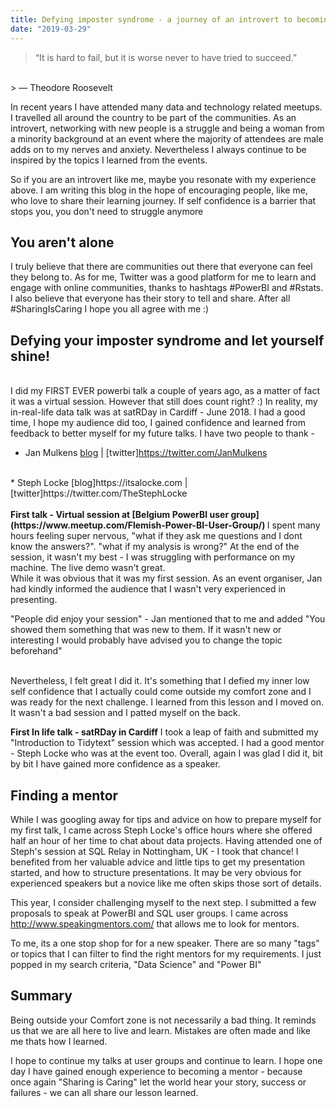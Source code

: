 ```yaml
---
title: Defying imposter syndrome - a journey of an introvert to becoming a first time public speaker
date: "2019-03-29"
---
```


> “It is hard to fail, but it is worse never to have tried to succeed.” 
<br>
> ― Theodore Roosevelt

In recent years I have attended many data and technology related meetups. I travelled all around the country to be part of the communities. As an introvert, networking with new people is a struggle and being a woman from a minority background at an event where the majority of attendees are male adds on to my nerves and anxiety. Nevertheless I always continue to be inspired by the topics I learned from the events. 

So if you are an introvert like me, maybe you resonate with my experience above. I am writing this blog in the hope of encouraging people, like me, who love to share their learning journey. If self confidence is a barrier that stops you, you don't need to struggle anymore

## You aren't alone
I truly believe that there are communities out there that everyone can feel they belong to. As for me, Twitter was a good platform for me to learn and engage with online communities, thanks to hashtags #PowerBI and #Rstats. I also believe that everyone has their story to tell and share. After all #SharingIsCaring I hope you all agree with me :)

## Defying your imposter syndrome and let yourself shine!

<br>
I did my FIRST EVER powerbi talk a couple of years ago, as a matter of fact it was a virtual session. However that still does count right? :) In reality, my in-real-life data talk was at satRDay in Cardiff - June 2018. I had a good time, I hope my audience did too, I gained confidence and learned from feedback to better myself for my future talks. I have two people to thank - 

<br> 

* Jan Mulkens [blog](http://blog.janmulkens.be) | [twitter]https://twitter.com/JanMulkens
<br>
* Steph Locke [blog]https://itsalocke.com | [twitter]https://twitter.com/TheStephLocke

<br>
<br>
<b>First talk - Virtual session at [Belgium PowerBI user group](https://www.meetup.com/Flemish-Power-BI-User-Group/) </b>
I spent many hours feeling super nervous, "what if they ask me questions and I dont know the answers?". "what if my analysis is wrong?" At the end of the session, it wasn't my best - I was struggling with performance on my machine. The live demo wasn't great. 

<br>
While it was obvious that it was my first session. As an event organiser, Jan had kindly informed the audience that I wasn't very experienced in presenting. 

"People did enjoy your session" - Jan mentioned that to me and added "You showed them something that was new to them. If it wasn't new or interesting I would probably have advised you to change the topic beforehand"

<br>
Nevertheless, I felt great I did it. It's something that I defied my inner low self confidence that I actually could come outside my comfort zone and I was ready for the next challenge.  I learned from this lesson and I moved on. It wasn't a bad session and I patted myself on the back. 

<b>First In life talk - satRDay in Cardiff</b>
I took a leap of faith and submitted my "Introduction to Tidytext" session which was accepted. I had a good mentor - Steph Locke who was at the event too. Overall, again I was glad I did it, bit by bit I have gained more confidence as a speaker.


## Finding a mentor

While I was googling away for tips and advice on how to prepare myself for my first talk, I came across Steph Locke's office hours where she offered half an hour of her time to chat about data projects. Having attended one of Steph's session at SQL Relay in Nottingham, UK - I took that chance! I benefited from her valuable advice and little tips to get my presentation started, and how to structure presentations. It may be very obvious for experienced speakers but a novice like me often skips those sort of details.

This year, I consider challenging myself to the next step. I submitted a few proposals to speak at PowerBI and SQL user groups. I came across http://www.speakingmentors.com/ that allows me to look for mentors. 

To me, its a one stop shop for for a new speaker. There are so many "tags" or topics that I can filter to find the right mentors for my requirements. I just popped in my search criteria, "Data Science" and "Power BI"

## Summary

Being outside your Comfort zone is not necessarily a bad thing. It reminds us that we are all here to live and learn. Mistakes are often made and like me thats how I learned. 

I hope to continue my talks at user groups and continue to learn. I hope one day I have gained enough experience to becoming a mentor - because once again "Sharing is Caring" let the world hear your story, success or failures - we can all share our lesson learned. 
